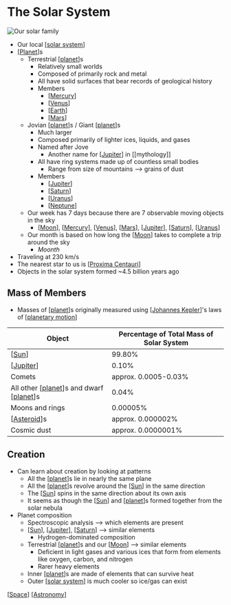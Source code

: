 # The Solar System

![Our solar family](/assets/second-brain/2020-09-06-21-10-47.png)

- Our local [[solar system]]
- [[Planet]]s
  - Terrestrial [[planet]]s
    - Relatively small worlds
    - Composed of primarily rock and metal
    - All have solid surfaces that bear records of geological history
    - Members
      - [[Mercury]]
      - [[Venus]]
      - [[Earth]]
      - [[Mars]]
  - Jovian [[planet]]s / Giant [[planet]]s
    - Much larger
    - Composed primarily of lighter ices, liquids, and gases
    - Named after Jove
      - Another name for [[Jupiter]] in [[mythology]]
    - All have ring systems made up of countless small bodies
      - Range from size of mountains --> grains of dust
    - Members
      - [[Jupiter]]
      - [[Saturn]]
      - [[Uranus]]
      - [[Neptune]]
  - Our week has 7 days because there are 7 observable moving objects in the sky
    - [[Moon]], [[Mercury]], [[Venus]], [[Mars]], [[Jupiter]], [[Saturn]], [[Uranus]]
  - Our month is based on how long the [[Moon]] takes to complete a trip around the sky
    - _Moonth_
- Traveling at 230 km/s
- The nearest star to us is [[Proxima Centauri]]
- Objects in the solar system formed ~4.5 billion years ago

## Mass of Members

- Masses of [[planet]]s originally measured using [[Johannes Kepler]]'s laws of [[planetary motion]]

| Object                                      | Percentage of Total Mass of Solar System |
| ------------------------------------------- | ---------------------------------------- |
| [[Sun]]                                     | 99.80%                                   |
| [[Jupiter]]                                 | 0.10%                                    |
| Comets                                      | approx. 0.0005-0.03%                     |
| All other [[planet]]s and dwarf [[planet]]s | 0.04%                                    |
| Moons and rings                             | 0.00005%                                 |
| [[Asteroid]]s                               | approx. 0.000002%                        |
| Cosmic dust                                 | approx. 0.0000001%                       |

## Creation

- Can learn about creation by looking at patterns
  - All the [[planet]]s lie in nearly the same plane
  - All the [[planet]]s revolve around the [[Sun]] in the same direction
  - The [[Sun]] spins in the same direction about its own axis
  - It seems as though the [[Sun]] and [[planet]]s formed together from the solar nebula
- Planet composition
  - Spectroscopic analysis --> which elements are present
  - [[Sun]], [[Jupiter]], [[Saturn]] --> similar elements
    - Hydrogen-dominated composition
  - Terrestrial [[planet]]s and our [[Moon]] --> similar elements
    - Deficient in light gases and various ices that form from elements like oxygen, carbon, and nitrogen
    - Rarer heavy elements
  - Inner [[planet]]s are made of elements that can survive heat
  - Outer [[solar system]] is much cooler so ice/gas can exist

[[Space]] [[Astronomy]]

[//begin]: # "Autogenerated link references for markdown compatibility"
[solar system]: solar-system "Solar System"
[planet]: planet "Planet"
[Mercury]: mercury "Mercury ☿"
[Venus]: venus "Venus ♀"
[Earth]: earth "Earth 🜨"
[Mars]: mars "Mars ♂"
[Jupiter]: jupiter "Jupiter ♃"
[Saturn]: saturn "Saturn ♄"
[Uranus]: uranus "Uranus ⛢"
[Neptune]: neptune "Neptune ♆"
[Moon]: moon "Moon"
[Proxima Centauri]: proxima-centauri "Proxima Centauri"
[Johannes Kepler]: johannes-kepler "Johannes Kepler"
[planetary motion]: planetary-motion "Planetary Motion"
[Sun]: sun "Sun"
[Asteroid]: asteroid "Asteroid"
[Space]: space "Space"
[Astronomy]: astronomy "Astronomy"
[//end]: # "Autogenerated link references"
